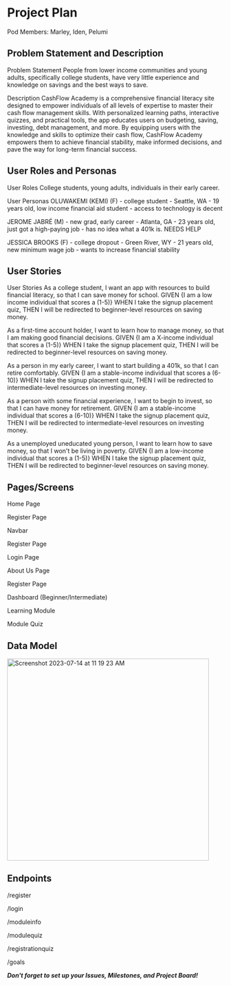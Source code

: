 # Project Plan

Pod Members: Marley, Iden, Pelumi

## Problem Statement and Description

Problem Statement
People from lower income communities and young adults, specifically college students, have very little experience and knowledge on savings and the best ways to save.

Description
CashFlow Academy is a comprehensive financial literacy site designed to empower individuals of all levels of expertise to master their cash flow management skills. With personalized learning paths, interactive quizzes, and practical tools, the app educates users on budgeting, saving, investing, debt management, and more. By equipping users with the knowledge and skills to optimize their cash flow, CashFlow Academy empowers them to achieve financial stability, make informed decisions, and pave the way for long-term financial success.

## User Roles and Personas

User Roles
College students, young adults, individuals in their early career.

User Personas
OLUWAKEMI (KEMI) (F) - college student - Seattle, WA - 19 years old, low income financial aid student - access to technology is decent

JEROME JABRÉ (M) - new grad, early career - Atlanta, GA - 23 years old, just got a high-paying job - has no idea what a 401k is. NEEDS HELP

JESSICA BROOKS (F) - college dropout - Green River, WY - 21 years old, new minimum wage job - wants to increase financial stability


## User Stories

User Stories
As a college student, I want an app with resources to build financial literacy, so that I can save money for school. GIVEN {I am a low income individual that scores a (1-5)} WHEN I take the signup placement quiz, THEN I will be redirected to beginner-level resources on saving money.

As a first-time account holder, I want to learn how to manage money, so that I am making good financial decisions. GIVEN {I am a X-income individual that scores a (1-5)} WHEN I take the signup placement quiz, THEN I will be redirected to beginner-level resources on saving money.

As a person in my early career, I want to start building a 401k, so that I can retire comfortably. GIVEN {I am a stable-income individual that scores a (6-10)} WHEN I take the signup placement quiz, THEN I will be redirected to intermediate-level resources on investing money.

As a person with some financial experience, I want to begin to invest, so that I can have money for retirement. GIVEN {I am a stable-income individual that scores a (6-10)} WHEN I take the signup placement quiz, THEN I will be redirected to intermediate-level resources on investing money.

As a unemployed uneducated young person, I want to learn how to save money, so that I won't be living in poverty. GIVEN {I am a low-income individual that scores a (1-5)} WHEN I take the signup placement quiz, THEN I will be redirected to beginner-level resources on saving money.

## Pages/Screens

Home Page

Register Page

Navbar 

Register Page

Login Page

About Us Page

Register Page

Dashboard (Beginner/Intermediate)

Learning Module 

Module Quiz 

## Data Model

<img width="469" alt="Screenshot 2023-07-14 at 11 19 23 AM" src="https://github.com/CashFlowPIMps/CashFlowCapstone/assets/98628508/0470ec2b-8f7d-4c1f-8b72-d5f124ac471c">

## Endpoints

/register

/login

/moduleinfo

/modulequiz

/registrationquiz

/goals

***Don't forget to set up your Issues, Milestones, and Project Board!***
